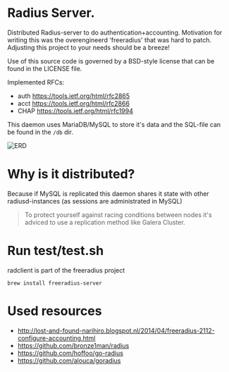Radius Server.
===================
Distributed Radius-server to do authentication+accounting.
Motivation for writing this was the overengineerd 'freeradius' that
was hard to patch. Adjusting this project to your needs should be
a breeze!

Use of this source code is governed by a BSD-style license that can be found in the LICENSE file.

Implemented RFCs:
* auth https://tools.ietf.org/html/rfc2865
* acct https://tools.ietf.org/html/rfc2866
* CHAP https://tools.ietf.org/html/rfc1994

This daemon uses MariaDB/MySQL to store it's data and the SQL-file can
be found in the `/db` dir.

![ERD](https://github.com/mpdroog/radiusd/blob/master/db/ERD.png)

Why is it distributed?
==============
Because if MySQL is replicated this daemon shares it state
with other radiusd-instances (as sessions are administrated in MySQL)

> To protect yourself against racing conditions between nodes
> it's adviced to use a replication method like Galera Cluster.

Run test/test.sh
==============
radclient is part of the freeradius project
```
brew install freeradius-server
```

Used resources
==============
- http://lost-and-found-narihiro.blogspot.nl/2014/04/freeradius-2112-configure-accounting.html
- https://github.com/bronze1man/radius
- https://github.com/hoffoo/go-radius
- https://github.com/alouca/goradius
